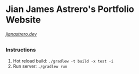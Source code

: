 # Jian James Astrero's Portfolio Website
###### [jianastrero.dev](jianastrero.dev)

### Instructions
1. Hot reload build: `./gradlew -t build -x test -i`
2. Run server: `./gradlew run`
